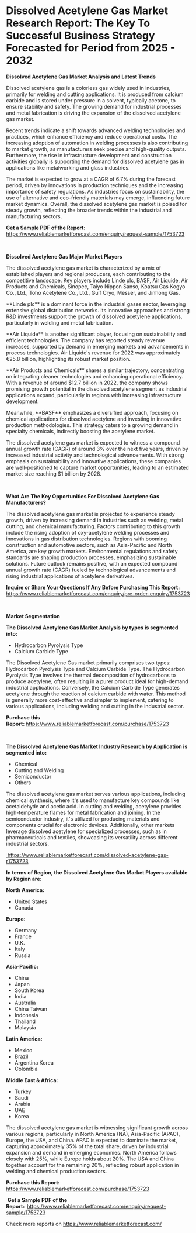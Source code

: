 <p><h1>Dissolved Acetylene Gas Market Research Report: The Key To Successful Business Strategy Forecasted for Period from 2025 - 2032</h1></p><p><strong>Dissolved Acetylene Gas Market Analysis and Latest Trends</strong></p>
<p><p>Dissolved acetylene gas is a colorless gas widely used in industries, primarily for welding and cutting applications. It is produced from calcium carbide and is stored under pressure in a solvent, typically acetone, to ensure stability and safety. The growing demand for industrial processes and metal fabrication is driving the expansion of the dissolved acetylene gas market. </p><p>Recent trends indicate a shift towards advanced welding technologies and practices, which enhance efficiency and reduce operational costs. The increasing adoption of automation in welding processes is also contributing to market growth, as manufacturers seek precise and high-quality outputs. Furthermore, the rise in infrastructure development and construction activities globally is supporting the demand for dissolved acetylene gas in applications like metalworking and glass industries.</p><p>The market is expected to grow at a CAGR of 6.7% during the forecast period, driven by innovations in production techniques and the increasing importance of safety regulations. As industries focus on sustainability, the use of alternative and eco-friendly materials may emerge, influencing future market dynamics. Overall, the dissolved acetylene gas market is poised for steady growth, reflecting the broader trends within the industrial and manufacturing sectors.</p></p>
<p><strong>Get a Sample PDF of the Report:&nbsp;</strong> <a href="https://www.reliablemarketforecast.com/enquiry/request-sample/1753723?utm_campaign=3139&utm_medium=2&utm_source=Github&utm_content=ia&utm_term=06032025&utm_id=dissolved-acetylene-gas">https://www.reliablemarketforecast.com/enquiry/request-sample/1753723</a></p>
<p>&nbsp;</p>
<p><strong>Dissolved Acetylene Gas Major Market Players</strong></p>
<p><p>The dissolved acetylene gas market is characterized by a mix of established players and regional producers, each contributing to the competitive landscape. Key players include Linde plc, BASF, Air Liquide, Air Products and Chemicals, Sinopec, Taiyo Nippon Sanso, Koatsu Gas Kogyo Co., Ltd., Toho Acetylene Co., Ltd., Gulf Cryo, Messer, and Jinhong Gas.</p><p>**Linde plc** is a dominant force in the industrial gases sector, leveraging extensive global distribution networks. Its innovative approaches and strong R&D investments support the growth of dissolved acetylene applications, particularly in welding and metal fabrication.</p><p>**Air Liquide** is another significant player, focusing on sustainability and efficient technologies. The company has reported steady revenue increases, supported by demand in emerging markets and advancements in process technologies. Air Liquide's revenue for 2022 was approximately €25.8 billion, highlighting its robust market position.</p><p>**Air Products and Chemicals** shares a similar trajectory, concentrating on integrating cleaner technologies and enhancing operational efficiency. With a revenue of around $12.7 billion in 2022, the company shows promising growth potential in the dissolved acetylene segment as industrial applications expand, particularly in regions with increasing infrastructure development.</p><p>Meanwhile, **BASF** emphasizes a diversified approach, focusing on chemical applications for dissolved acetylene and investing in innovative production methodologies. This strategy caters to a growing demand in specialty chemicals, indirectly boosting the acetylene market.</p><p>The dissolved acetylene gas market is expected to witness a compound annual growth rate (CAGR) of around 3% over the next five years, driven by increased industrial activity and technological advancements. With strong emphasis on sustainability and innovative applications, these companies are well-positioned to capture market opportunities, leading to an estimated market size reaching $1 billion by 2028.</p></p>
<p>&nbsp;</p>
<p><strong>What Are The Key Opportunities For Dissolved Acetylene Gas Manufacturers?</strong></p>
<p><p>The dissolved acetylene gas market is projected to experience steady growth, driven by increasing demand in industries such as welding, metal cutting, and chemical manufacturing. Factors contributing to this growth include the rising adoption of oxy-acetylene welding processes and innovations in gas distribution technologies. Regions with booming construction and automotive sectors, such as Asia-Pacific and North America, are key growth markets. Environmental regulations and safety standards are shaping production processes, emphasizing sustainable solutions. Future outlook remains positive, with an expected compound annual growth rate (CAGR) fueled by technological advancements and rising industrial applications of acetylene derivatives.</p></p>
<p><strong>Inquire or Share Your Questions If Any Before Purchasing This Report:</strong> <a href="https://www.reliablemarketforecast.com/enquiry/pre-order-enquiry/1753723?utm_campaign=3139&utm_medium=2&utm_source=Github&utm_content=ia&utm_term=06032025&utm_id=dissolved-acetylene-gas">https://www.reliablemarketforecast.com/enquiry/pre-order-enquiry/1753723</a></p>
<p>&nbsp;</p>
<p><strong>Market Segmentation</strong></p>
<p><strong>The Dissolved Acetylene Gas Market Analysis by types is segmented into:</strong></p>
<p><ul><li>Hydrocarbon Pyrolysis Type</li><li>Calcium Carbide Type</li></ul></p>
<p><p>The Dissolved Acetylene Gas market primarily comprises two types: Hydrocarbon Pyrolysis Type and Calcium Carbide Type. The Hydrocarbon Pyrolysis Type involves the thermal decomposition of hydrocarbons to produce acetylene, often resulting in a purer product ideal for high-demand industrial applications. Conversely, the Calcium Carbide Type generates acetylene through the reaction of calcium carbide with water. This method is generally more cost-effective and simpler to implement, catering to various applications, including welding and cutting in the industrial sector.</p></p>
<p><strong>Purchase this Report:&nbsp;</strong><a href="https://www.reliablemarketforecast.com/purchase/1753723?utm_campaign=3139&utm_medium=2&utm_source=Github&utm_content=ia&utm_term=06032025&utm_id=dissolved-acetylene-gas">https://www.reliablemarketforecast.com/purchase/1753723</a></p>
<p>&nbsp;</p>
<p><strong>The Dissolved Acetylene Gas Market Industry Research by Application is segmented into:</strong></p>
<p><ul><li>Chemical</li><li>Cutting and Welding</li><li>Semiconductor</li><li>Others</li></ul></p>
<p><p>The dissolved acetylene gas market serves various applications, including chemical synthesis, where it's used to manufacture key compounds like acetaldehyde and acetic acid. In cutting and welding, acetylene provides high-temperature flames for metal fabrication and joining. In the semiconductor industry, it's utilized for producing materials and components crucial for electronic devices. Additionally, other markets leverage dissolved acetylene for specialized processes, such as in pharmaceuticals and textiles, showcasing its versatility across different industrial sectors.</p></p>
<p><a href="https://www.reliablemarketforecast.com/dissolved-acetylene-gas-r1753723?utm_campaign=3139&utm_medium=2&utm_source=Github&utm_content=ia&utm_term=06032025&utm_id=dissolved-acetylene-gas">&nbsp;https://www.reliablemarketforecast.com/dissolved-acetylene-gas-r1753723</a></p>
<p><strong>In terms of Region, the Dissolved Acetylene Gas Market Players available by Region are:</strong></p>
<p>
    <p> <strong> North America: </strong>
        <ul>
            <li>United States</li>
            <li>Canada</li>
        </ul>
        </p> 
    <p> <strong> Europe: </strong>
        <ul>
            <li>Germany</li>
            <li>France</li>
            <li>U.K.</li>
            <li>Italy</li>
            <li>Russia</li>
        </ul>
        </p> 
    <p> <strong> Asia-Pacific: </strong>
        <ul>
            <li>China</li>
            <li>Japan</li>
            <li>South Korea</li>
            <li>India</li>
            <li>Australia</li>
            <li>China Taiwan</li>
            <li>Indonesia</li>
            <li>Thailand</li>
            <li>Malaysia</li>
        </ul>
        </p> 
    <p> <strong> Latin America: </strong>
        <ul>
            <li>Mexico</li>
            <li>Brazil</li>
            <li>Argentina Korea</li>
            <li>Colombia</li>
        </ul>
        </p> 
    <p> <strong> Middle East & Africa: </strong>
        <ul>
            <li>Turkey</li>
            <li>Saudi</li>
            <li>Arabia</li>
            <li>UAE</li>
            <li>Korea</li>
        </ul>
    </p>
    </p>
<p><p>The dissolved acetylene gas market is witnessing significant growth across various regions, particularly in North America (NA), Asia-Pacific (APAC), Europe, the USA, and China. APAC is expected to dominate the market, capturing approximately 35% of the total share, driven by industrial expansion and demand in emerging economies. North America follows closely with 25%, while Europe holds about 20%. The USA and China together account for the remaining 20%, reflecting robust application in welding and chemical production sectors.</p></p>
<p><strong>Purchase this Report: </strong><a href="https://www.reliablemarketforecast.com/purchase/1753723?utm_campaign=3139&utm_medium=2&utm_source=Github&utm_content=ia&utm_term=06032025&utm_id=dissolved-acetylene-gas">https://www.reliablemarketforecast.com/purchase/1753723</a></p>
<p>&nbsp;<strong>Get a Sample PDF of the Report:&nbsp;&nbsp;</strong><a href="https://www.reliablemarketforecast.com/enquiry/request-sample/1753723?utm_campaign=3139&utm_medium=2&utm_source=Github&utm_content=ia&utm_term=06032025&utm_id=dissolved-acetylene-gas">https://www.reliablemarketforecast.com/enquiry/request-sample/1753723</a></p>
<p><strong></strong></p>
<p>Check more reports on <a href="https://www.reliablemarketforecast.com/?utm_campaign=3139&utm_medium=2&utm_source=Github&utm_content=ia&utm_term=06032025&utm_id=dissolved-acetylene-gas">https://www.reliablemarketforecast.com/</a></p>